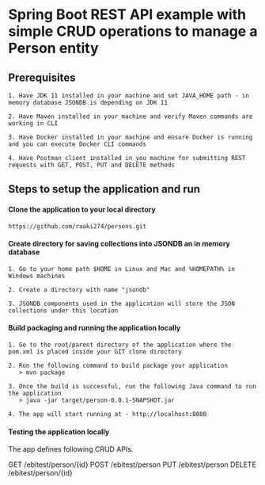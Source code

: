 # Spring Boot REST API example with simple CRUD operations to manage a Person entity

## Prerequisites
    1. Have JDK 11 installed in your machine and set JAVA_HOME path - in memory database JSONDB is depending on JDK 11
    
    2. Have Maven installed in your machine and verify Maven commands are working in CLI
    
    3. Have Docker installed in your machine and ensure Docker is running and you can execute Docker CLI commands
    
    4. Have Postman client installed in you machine for submitting REST requests with GET, POST, PUT and DELETE methods

## Steps to setup the application and run

#### Clone the application to your local directory
    https://github.com/raaki274/persons.git

#### Create directory for saving collections into JSONDB an in memory database
    1. Go to your home path $HOME in Linux and Mac and %HOMEPATH% in Windows machines
    
    2. Create a directory with name "jsondb"
    
    3. JSONDB components used in the application will store the JSON collections under this location
    
#### Build packaging and running the application locally
    1. Go to the root/parent directory of the application where the pom.xml is placed inside your GIT clone directory
    
    2. Run the following command to build package your application
       > mvn package
       
    3. Once the build is successful, run the following Java command to run the application
       > java -jar target/person-0.0.1-SNAPSHOT.jar
       
    4. The app will start running at - http://localhost:8080      
       
#### Testing the application locally
The app defines following CRUD APIs.

GET     /ebitest/person/{id}
POST    /ebitest/person
PUT     /ebitest/person
DELETE  /ebitest/person/{id}




